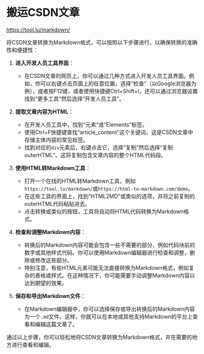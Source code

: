 # 搬运CSDN文章
https://tool.lu/markdown/


将CSDN文章转换为Markdown格式，可以按照以下步骤进行，以确保转换的准确性和便捷性：

1. **进入开发人员工具界面**：
   - 在CSDN文章的网页上，你可以通过几种方式进入开发人员工具界面。例如，你可以右键点击页面上的任意位置，选择“检查”（以Google浏览器为例），或者按F12键，或者使用快捷键Ctrl+Shift+I，还可以通过浏览器设置找到“更多工具”然后选择“开发人员工具”。

2. **提取文章内容为HTML**：
   - 在开发人员工具中，找到“元素”或“Elements”标签。
   - 使用Ctrl+F快捷键查找“article_content”这个关键词。这是CSDN文章中存储主体内容的常见标签。
   - 找到对应的`div`元素后，右键点击它，选择“复制”然后选择“复制outerHTML”。这将复制包含文章内容的整个HTML代码段。

3. **使用HTML转Markdown工具**：
   - 打开一个在线的HTML转Markdown工具，例如`https://tool.lu/markdown/`或`https://html-to-markdown.com/demo`。
   - 在这些工具的界面上，找到“HTML2MD”或类似的选项，并将之前复制的outerHTML代码粘贴进去。
   - 点击转换或类似的按钮，工具将自动将HTML代码转换为Markdown格式。

4. **检查和调整Markdown内容**：
   - 转换后的Markdown内容可能会包含一些不需要的部分，例如代码块前的数字或其他样式代码。你可以使用Markdown编辑器进行检查和调整，删除或修改这些部分。
   - 特别注意，有些HTML元素可能无法直接转换为Markdown格式，例如复杂的表格或样式。在这种情况下，你可能需要手动调整Markdown内容以达到期望的效果。

5. **保存和导出Markdown文件**：
   - 在Markdown编辑器中，你可以选择保存或导出转换后的Markdown内容为一个`.md`文件。这样，你就可以在本地或其他支持Markdown的平台上查看和编辑这篇文章了。

通过以上步骤，你可以轻松地将CSDN文章转换为Markdown格式，并在需要的地方进行查看和编辑。